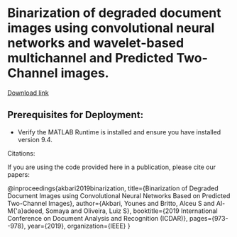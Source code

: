 <h1>Binarization of degraded document images using convolutional
neural networks and wavelet-based multichannel and Predicted Two-Channel images.</h1>
<a href="https://drive.google.com/file/d/1pcMSDZKU8xgPVTLzxUxGySSy1sLVzk54/view?usp=sharing" target="_blank">Download link</a>

<h2>Prerequisites for Deployment:</h2>

- Verify the MATLAB Runtime is installed and ensure you have installed version 9.4.

Citations:

If you are using the code provided here in a publication, please cite our papers:


@inproceedings{akbari2019binarization,
  title={Binarization of Degraded Document Images using Convolutional Neural Networks Based on Predicted Two-Channel Images},
  author={Akbari, Younes and Britto, Alceu S and Al-M{\'a}adeed, Somaya and Oliveira, Luiz S},
  booktitle={2019 International Conference on Document Analysis and Recognition (ICDAR)},
  pages={973--978},
  year={2019},
  organization={IEEE}
}
